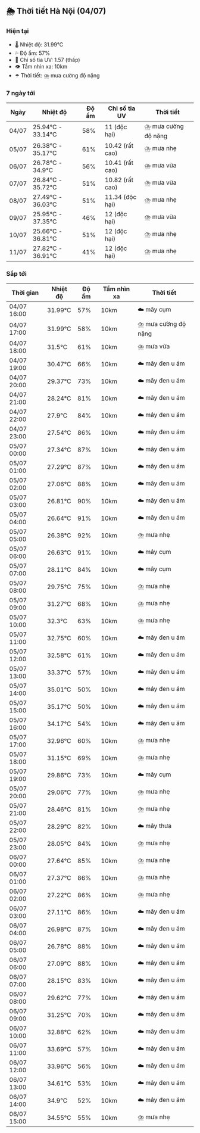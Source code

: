 ## 🌦️ Thời tiết Hà Nội (04/07)

### Hiện tại

- 🌡️ Nhiệt độ: 31.99℃
- 💦 Độ ẩm: 57%
- 🌟 Chỉ số tia UV: 1.57 (thấp)
- 👁️ Tầm nhìn xa: 10km
- ☂️ Thời tiết: ⛈️ mưa cường độ nặng

### 7 ngày tới

| Ngày | Nhiệt độ | Độ ẩm | Chỉ số tia UV | Thời tiết |
| --- | --- | --- | --- | --- |
| 04/07 | 25.94℃ - 33.14℃ | 58% | 11 (độc hại) | ⛈️ mưa cường độ nặng |
| 05/07 | 26.38℃ - 35.17℃ | 61% | 10.42 (rất cao) | ⛈️ mưa nhẹ |
| 06/07 | 26.78℃ - 34.9℃ | 56% | 10.41 (rất cao) | ⛈️ mưa vừa |
| 07/07 | 26.84℃ - 35.72℃ | 51% | 10.82 (rất cao) | ⛈️ mưa vừa |
| 08/07 | 27.49℃ - 36.03℃ | 51% | 11.34 (độc hại) | ⛈️ mưa nhẹ |
| 09/07 | 25.95℃ - 37.35℃ | 46% | 12 (độc hại) | ⛈️ mưa vừa |
| 10/07 | 25.66℃ - 36.81℃ | 51% | 12 (độc hại) | ⛈️ mưa nhẹ |
| 11/07 | 27.82℃ - 36.91℃ | 41% | 12 (độc hại) | ⛈️ mưa nhẹ |

### Sắp tới

| Thời gian | Nhiệt độ | Độ ẩm | Tầm nhìn xa | Thời tiết |
| --- | --- | --- | --- | --- |
| 04/07 16:00 | 31.99℃ | 57% | 10km | ☁️ mây cụm |
| 04/07 17:00 | 31.99℃ | 58% | 10km | ⛈️ mưa cường độ nặng |
| 04/07 18:00 | 31.5℃ | 61% | 10km | ⛈️ mưa vừa |
| 04/07 19:00 | 30.47℃ | 66% | 10km | ☁️ mây đen u ám |
| 04/07 20:00 | 29.37℃ | 73% | 10km | ☁️ mây đen u ám |
| 04/07 21:00 | 28.24℃ | 81% | 10km | ☁️ mây đen u ám |
| 04/07 22:00 | 27.9℃ | 84% | 10km | ☁️ mây đen u ám |
| 04/07 23:00 | 27.54℃ | 86% | 10km | ☁️ mây đen u ám |
| 05/07 00:00 | 27.34℃ | 87% | 10km | ☁️ mây đen u ám |
| 05/07 01:00 | 27.29℃ | 87% | 10km | ☁️ mây đen u ám |
| 05/07 02:00 | 27.06℃ | 88% | 10km | ☁️ mây đen u ám |
| 05/07 03:00 | 26.81℃ | 90% | 10km | ☁️ mây đen u ám |
| 05/07 04:00 | 26.64℃ | 91% | 10km | ☁️ mây đen u ám |
| 05/07 05:00 | 26.38℃ | 92% | 10km | ⛈️ mưa nhẹ |
| 05/07 06:00 | 26.63℃ | 91% | 10km | ☁️ mây cụm |
| 05/07 07:00 | 28.11℃ | 84% | 10km | ☁️ mây cụm |
| 05/07 08:00 | 29.75℃ | 75% | 10km | ⛈️ mưa nhẹ |
| 05/07 09:00 | 31.27℃ | 68% | 10km | ⛈️ mưa nhẹ |
| 05/07 10:00 | 32.3℃ | 63% | 10km | ⛈️ mưa nhẹ |
| 05/07 11:00 | 32.75℃ | 60% | 10km | ☁️ mây đen u ám |
| 05/07 12:00 | 32.58℃ | 61% | 10km | ☁️ mây đen u ám |
| 05/07 13:00 | 33.37℃ | 57% | 10km | ☁️ mây đen u ám |
| 05/07 14:00 | 35.01℃ | 50% | 10km | ☁️ mây đen u ám |
| 05/07 15:00 | 35.17℃ | 50% | 10km | ☁️ mây đen u ám |
| 05/07 16:00 | 34.17℃ | 54% | 10km | ☁️ mây đen u ám |
| 05/07 17:00 | 32.96℃ | 60% | 10km | ⛈️ mưa nhẹ |
| 05/07 18:00 | 31.15℃ | 69% | 10km | ⛈️ mưa nhẹ |
| 05/07 19:00 | 29.86℃ | 73% | 10km | ☁️ mây cụm |
| 05/07 20:00 | 29.06℃ | 77% | 10km | ⛈️ mưa nhẹ |
| 05/07 21:00 | 28.46℃ | 81% | 10km | ⛈️ mưa nhẹ |
| 05/07 22:00 | 28.29℃ | 82% | 10km | ☁️ mây thưa |
| 05/07 23:00 | 28.05℃ | 84% | 10km | ⛈️ mưa nhẹ |
| 06/07 00:00 | 27.64℃ | 85% | 10km | ⛈️ mưa nhẹ |
| 06/07 01:00 | 27.37℃ | 86% | 10km | ⛈️ mưa nhẹ |
| 06/07 02:00 | 27.22℃ | 86% | 10km | ⛈️ mưa nhẹ |
| 06/07 03:00 | 27.11℃ | 86% | 10km | ☁️ mây đen u ám |
| 06/07 04:00 | 26.98℃ | 87% | 10km | ☁️ mây đen u ám |
| 06/07 05:00 | 26.78℃ | 88% | 10km | ☁️ mây đen u ám |
| 06/07 06:00 | 27.09℃ | 88% | 10km | ☁️ mây đen u ám |
| 06/07 07:00 | 28.15℃ | 83% | 10km | ☁️ mây đen u ám |
| 06/07 08:00 | 29.62℃ | 77% | 10km | ☁️ mây đen u ám |
| 06/07 09:00 | 31.25℃ | 70% | 10km | ☁️ mây đen u ám |
| 06/07 10:00 | 32.88℃ | 62% | 10km | ☁️ mây đen u ám |
| 06/07 11:00 | 33.69℃ | 57% | 10km | ☁️ mây đen u ám |
| 06/07 12:00 | 33.96℃ | 56% | 10km | ☁️ mây đen u ám |
| 06/07 13:00 | 34.61℃ | 53% | 10km | ☁️ mây đen u ám |
| 06/07 14:00 | 34.9℃ | 52% | 10km | ☁️ mây đen u ám |
| 06/07 15:00 | 34.55℃ | 55% | 10km | ⛈️ mưa nhẹ |
